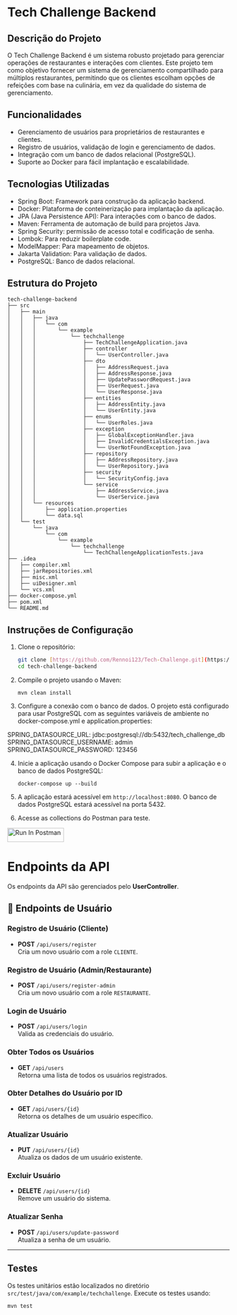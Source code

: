 # Tech Challenge Backend

## Descrição do Projeto
O Tech Challenge Backend é um sistema robusto projetado para gerenciar operações de restaurantes e interações com clientes. Este projeto tem como objetivo fornecer um sistema de gerenciamento compartilhado para múltiplos restaurantes, permitindo que os clientes escolham opções de refeições com base na culinária, em vez da qualidade do sistema de gerenciamento.

## Funcionalidades
- Gerenciamento de usuários para proprietários de restaurantes e clientes.
- Registro de usuários, validação de login e gerenciamento de dados.
- Integração com um banco de dados relacional (PostgreSQL).
- Suporte ao Docker para fácil implantação e escalabilidade.

## Tecnologias Utilizadas
- Spring Boot: Framework para construção da aplicação backend.
- Docker: Plataforma de conteinerização para implantação da aplicação.
- JPA (Java Persistence API): Para interações com o banco de dados.
- Maven: Ferramenta de automação de build para projetos Java.
- Spring Security: permissão de acesso total e codificação de senha.
- Lombok: Para reduzir boilerplate code.
- ModelMapper: Para mapeamento de objetos.
- Jakarta Validation: Para validação de dados.
- PostgreSQL: Banco de dados relacional.

## Estrutura do Projeto
```
tech-challenge-backend
├── src
│   ├── main
│   │   ├── java
│   │   │   └── com
│   │   │       └── example
│   │   │           └── techchallenge
│   │   │               ├── TechChallengeApplication.java
│   │   │               ├── controller
│   │   │               │   └── UserController.java
│   │   │               ├── dto
│   │   │               │   ├── AddressRequest.java
│   │   │               │   ├── AddressResponse.java
│   │   │               │   ├── UpdatePasswordRequest.java
│   │   │               │   ├── UserRequest.java
│   │   │               │   └── UserResponse.java
│   │   │               ├── entities
│   │   │               │   ├── AddressEntity.java
│   │   │               │   └── UserEntity.java
│   │   │               ├── enums
│   │   │               │   └── UserRoles.java
│   │   │               ├── exception
│   │   │               │   ├── GlobalExceptionHandler.java
│   │   │               │   ├── InvalidCredentialsException.java
│   │   │               │   └── UserNotFoundException.java
│   │   │               ├── repository
│   │   │               │   ├── AddressRepository.java
│   │   │               │   └── UserRepository.java
│   │   │               ├── security
│   │   │               │   └── SecurityConfig.java
│   │   │               └── service
│   │   │                   ├── AddressService.java
│   │   │                   └── UserService.java
│   │   └── resources
│   │       ├── application.properties
│   │       └── data.sql
│   └── test
│       └── java
│           └── com
│               └── example
│                   └── techchallenge
│                       └── TechChallengeApplicationTests.java
├── .idea
│   ├── compiler.xml
│   ├── jarRepositories.xml
│   ├── misc.xml
│   ├── uiDesigner.xml
│   └── vcs.xml
├── docker-compose.yml
├── pom.xml
└── README.md
```

## Instruções de Configuração
1. Clone o repositório:
   ```bash
   git clone [https://github.com/Rennoi123/Tech-Challenge.git](https://github.com/Rennoi123/Tech-Challenge.git)
   cd tech-challenge-backend
   ```

2. Compile o projeto usando o Maven:
   ```
   mvn clean install
   ```

3. Configure a conexão com o banco de dados. O projeto está configurado para usar PostgreSQL com as seguintes variáveis de ambiente no docker-compose.yml e application.properties:

SPRING_DATASOURCE_URL: jdbc:postgresql://db:5432/tech_challenge_db
SPRING_DATASOURCE_USERNAME: admin
SPRING_DATASOURCE_PASSWORD: 123456

4. Inicie a aplicação usando o Docker Compose para subir a aplicação e o banco de dados PostgreSQL:
   ```
   docker-compose up --build
   ```
   
6. A aplicação estará acessível em `http://localhost:8080`. O banco de dados PostgreSQL estará acessível na porta 5432.

7. Acesse as collections do Postman para teste.

[<img src="https://run.pstmn.io/button.svg" alt="Run In Postman" style="width: 128px; height: 32px;">](https://app.getpostman.com/run-collection/22747303-00183e48-4730-488a-a651-b28b0f9106a7?action=collection%2Ffork&source=rip_markdown&collection-url=entityId%3D22747303-00183e48-4730-488a-a651-b28b0f9106a7%26entityType%3Dcollection%26workspaceId%3D492ed606-853d-4a06-87d3-27a14c08eaa8)

# Endpoints da API

Os endpoints da API são gerenciados pelo **UserController**.

## 📌 Endpoints de Usuário

### Registro de Usuário (Cliente)
- **POST** `/api/users/register`  
Cria um novo usuário com a role `CLIENTE`.

### Registro de Usuário (Admin/Restaurante)
- **POST** `/api/users/register-admin`  
Cria um novo usuário com a role `RESTAURANTE`.

### Login de Usuário
- **POST** `/api/users/login`  
Valida as credenciais do usuário.

### Obter Todos os Usuários
- **GET** `/api/users`  
Retorna uma lista de todos os usuários registrados.

### Obter Detalhes do Usuário por ID
- **GET** `/api/users/{id}`  
Retorna os detalhes de um usuário específico.

### Atualizar Usuário
- **PUT** `/api/users/{id}`  
Atualiza os dados de um usuário existente.

### Excluir Usuário
- **DELETE** `/api/users/{id}`  
Remove um usuário do sistema.

### Atualizar Senha
- **POST** `/api/users/update-password`  
Atualiza a senha de um usuário.

---

## Testes
Os testes unitários estão localizados no diretório `src/test/java/com/example/techchallenge`. Execute os testes usando:
```
mvn test
```


